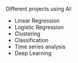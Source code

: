 Different projects using AI:
- Linear Regression
- Logistic Regression
- Clustering
- Classification
- Time series analysis
- Deep Learning
